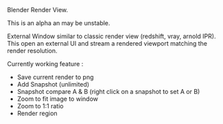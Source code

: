 Blender Render View.

This is an alpha an may be unstable.

External Window similar to classic render view (redshift, vray, arnold IPR).
This open an external UI and stream a rendered viewport matching the render resolution.

Currently working feature :

- Save current render to png
- Add Snapshot (unlimited)
- Snapshot compare A & B (right click on a snapshot to set A or B)
- Zoom to fit image to window
- Zoom to 1:1 ratio
- Render region
